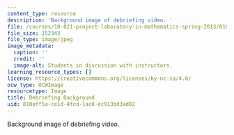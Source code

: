 ```yaml
---
content_type: resource
description: 'Background image of debriefing video. '
file: /courses/18-821-project-laboratory-in-mathematics-spring-2013/810aff5ace1d4fcd1ac8ec913bd3ad02_MIT18_821S13_debrief_bg.jpg
file_size: 152343
file_type: image/jpeg
image_metadata:
  caption: ''
  credit: ''
  image-alt: Students in discussion with instructors.
learning_resource_types: []
license: https://creativecommons.org/licenses/by-nc-sa/4.0/
ocw_type: OCWImage
resourcetype: Image
title: Debriefing Background
uid: 810aff5a-ce1d-4fcd-1ac8-ec913bd3ad02
---
```

Background image of debriefing video. 